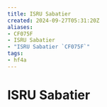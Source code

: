 ```yaml
---
title: ISRU Sabatier
created: 2024-09-27T05:31:20Z
aliases:
- CF075F
- ISRU Sabatier
- "ISRU Sabatier `CF075F`"
tags:
- hf4a
---
```


# ISRU Sabatier
